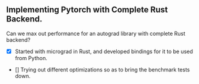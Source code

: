 ## Implementing Pytorch with Complete Rust Backend.

Can we max out performance for an autograd library with complete Rust backend? 

- [x] Started with micrograd in Rust, and developed bindings for it to be used from Python.

- [] Trying out different optimizations so as to bring the benchmark tests down.